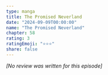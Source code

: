 ```yaml
---
type: manga
title: The Promised Neverland
date: "2024-09-09T00:00:00"
name: "The Promised Neverland"
chapter: 58
rating: 3
ratingEmoji: "⭐️⭐️⭐️"
share: false
---
```


_[No review was written for this episode]_
